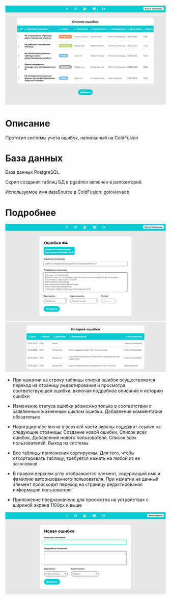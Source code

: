 ![экран списка ошибок](https://github.com/g-elena-web/bugtracker/blob/master/screenshots/index.jpg)

# Описание

Прототип системы учета ошибок, написанный на ColdFusion

# База данных

База данных PostgreSQL.

Скрип создания таблиц БД в pgadmin включен в репозиторий.

Используемое имя dataSource в ColdFusion: golovlevadb

# Подробнее

![редактирование существующей ошибки](https://github.com/g-elena-web/bugtracker/blob/master/screenshots/issueedit.jpg)
![история ошибки](https://github.com/g-elena-web/bugtracker/blob/master/screenshots/issuehistory.jpg)

- При нажатии на строку таблицы списка ошибок осуществляется переход на страницу редактирования и просмотра соответствующей ошибки, включая подробное описание и историю ошибки

- Изменение статуса ошибки возможно только в соответствии с заявленным жизненным циклом ошибки. Добавление комментария обязательно

- Навигационное меню в верхней части экраны содержит ссылки на следующие страницы: Создание новой ошибки, Список всех ошибок, Добавление нового пользователя, Список всех пользователей, Выход из системы

- Все таблицы приложения сортируемы. Для того, чтобы отсортировать таблицу, требуется нажать на любой из ее заголовков

- В правом верхнем углу отображается элемент, содержащий имя и фамилию авторизованного пользователя. При нажатии на данный элемент происходит переход на страницу редактирования информации пользователя

- Приложение предназначено для просмотра на устройствах с шириной экрана 1100px и выше

![добавление новой ошибки](https://github.com/g-elena-web/bugtracker/blob/master/screenshots/addissue.jpg)

